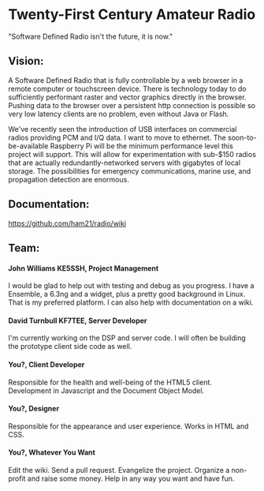 # Twenty-First Century Amateur Radio

  "Software Defined Radio isn't the future, it is now."

## Vision:

A Software Defined Radio that is fully controllable by a web browser in a remote computer or touchscreen device.  There is  technology today to do sufficiently performant raster and vector graphics directly in the browser.  Pushing data to the browser over a persistent http connection is possible so very low latency clients are no problem, even without Java or Flash.

We've recently seen the introduction of USB interfaces on commercial radios providing PCM and I/Q data.  I want to move to ethernet.  The soon-to-be-available Raspberry Pi will be the minimum performance level this project will support.  This will allow for experimentation with sub-$150 radios that are actually redundantly-networked servers with gigabytes of local storage.  The possibilities for emergency communications, marine use, and propagation detection are enormous.

## Documentation:

https://github.com/ham21/radio/wiki

## Team:

#### John Williams KE5SSH, Project Management

I would be glad to help out with testing and debug as you progress. I have a Ensemble, a 6.3ng and a widget, plus a pretty good background in Linux. That is my preferred platform.  I can also help with documentation on a wiki.

#### David Turnbull KF7TEE, Server Developer

I'm currently working on the DSP and server code.  I will often be building the prototype client side code as well.

#### You?, Client Developer

Responsible for the health and well-being of the HTML5 client.  Development in Javascript and the Document Object Model.

#### You?, Designer

Responsible for the appearance and user experience.  Works in HTML and CSS.

#### You?, Whatever You Want

Edit the wiki.  Send a pull request.  Evangelize the project.  Organize a non-profit and raise some money.  Help in any way you want and have fun.
